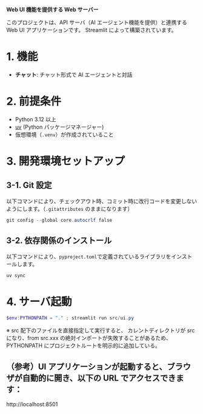 **Web UI 機能を提供する Web サーバー**

このプロジェクトは、API サーバ（AI エージェント機能を提供）と連携する Web UI アプリケーションです。
Streamlit によって構築されています。

# 1. 機能

- **チャット**: チャット形式で AI エージェントと対話

# 2. 前提条件

- Python 3.12 以上
- [uv](https://docs.astral.sh/uv/) (Python パッケージマネージャー)
- 仮想環境（`.venv`）が作成されていること

# 3. 開発環境セットアップ

## 3-1. Git 設定

以下コマンドにより、チェックアウト時、コミット時に改行コードを変更しないようにします。（`.gitattributes` のままになります）

```powershell
git config --global core.autocrlf false
```

## 3-2. 依存関係のインストール

以下コマンドにより、`pyproject.toml`で定義されているライブラリをインストールします。

```powershell
uv sync
```

# 4. サーバ起動

```powershell
$env:PYTHONPATH = "." ; streamlit run src/ui.py
```

※ src 配下のファイルを直接指定して実行すると、
カレントディレクトリが src になり、from src.xxx の絶対インポートが失敗することがあるため、
PYTHONPATH にプロジェクトルートを明示的に追加している。

## （参考）UI アプリケーションが起動すると、ブラウザが自動的に開き、以下の URL でアクセスできます：

http://localhost:8501
